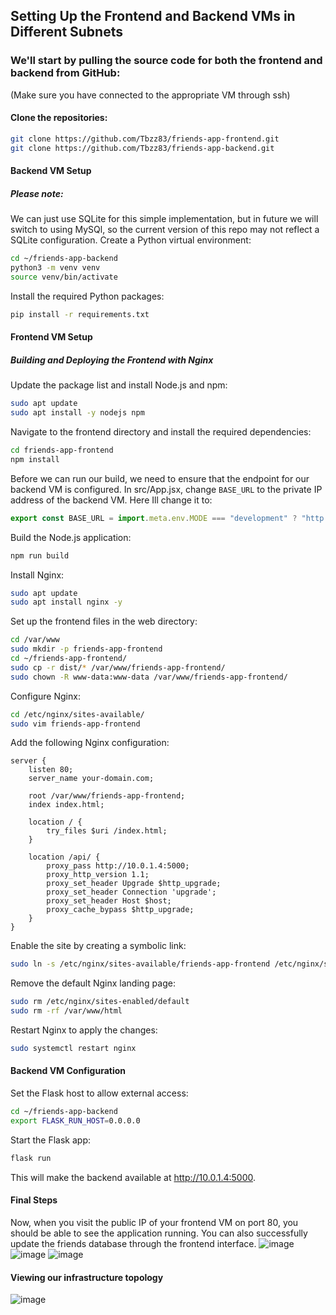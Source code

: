 ## Setting Up the Frontend and Backend VMs in Different Subnets
### We'll start by pulling the source code for both the frontend and backend from GitHub:
(Make sure you have connected to the appropriate VM through ssh)

#### Clone the repositories:
```bash
git clone https://github.com/Tbzz83/friends-app-frontend.git
git clone https://github.com/Tbzz83/friends-app-backend.git
```
#### Backend VM Setup
##### Please note:
We can just use SQLite for this simple implementation, but in future we
will switch to using MySQl, so the current version of this repo may not 
reflect a SQLite configuration.
Create a Python virtual environment:
```bash
cd ~/friends-app-backend
python3 -m venv venv
source venv/bin/activate
```
Install the required Python packages:
```bash
pip install -r requirements.txt

```
#### Frontend VM Setup
##### Building and Deploying the Frontend with Nginx
Update the package list and install Node.js and npm:
```bash
sudo apt update
sudo apt install -y nodejs npm
```
Navigate to the frontend directory and install the required dependencies:
```bash
cd friends-app-frontend
npm install
```
Before we can run our build, we need to ensure that the endpoint for our
backend VM is configured. In src/App.jsx, change `BASE_URL` to the private
IP address of the backend VM. Here Ill change it to:
```javascript
export const BASE_URL = import.meta.env.MODE === "development" ? "http://10.0.1.4:5000/api" : "/api";
```
Build the Node.js application:
```bash
npm run build
```
Install Nginx:
```bash
sudo apt update
sudo apt install nginx -y
```
Set up the frontend files in the web directory:
```bash
cd /var/www
sudo mkdir -p friends-app-frontend
cd ~/friends-app-frontend/
sudo cp -r dist/* /var/www/friends-app-frontend/
sudo chown -R www-data:www-data /var/www/friends-app-frontend/
```
Configure Nginx:
```bash
cd /etc/nginx/sites-available/
sudo vim friends-app-frontend
```
Add the following Nginx configuration:

```nginx
server {
    listen 80;
    server_name your-domain.com;

    root /var/www/friends-app-frontend;
    index index.html;

    location / {
        try_files $uri /index.html;
    }

    location /api/ {
        proxy_pass http://10.0.1.4:5000;
        proxy_http_version 1.1;
        proxy_set_header Upgrade $http_upgrade;
        proxy_set_header Connection 'upgrade';
        proxy_set_header Host $host;
        proxy_cache_bypass $http_upgrade;
    }
}
```
Enable the site by creating a symbolic link:
```bash
sudo ln -s /etc/nginx/sites-available/friends-app-frontend /etc/nginx/sites-enabled/
```
Remove the default Nginx landing page:
```bash
sudo rm /etc/nginx/sites-enabled/default
sudo rm -rf /var/www/html
```
Restart Nginx to apply the changes:
```bash
sudo systemctl restart nginx
```
#### Backend VM Configuration
Set the Flask host to allow external access:
```bash
cd ~/friends-app-backend
export FLASK_RUN_HOST=0.0.0.0
```
Start the Flask app:
```bash
flask run
```
This will make the backend available at http://10.0.1.4:5000.


#### Final Steps
Now, when you visit the public IP of your frontend VM on port 80, you should be able to see the application running. You can also successfully update the friends database through the frontend interface.
![image](https://github.com/user-attachments/assets/23996c50-e7ea-497f-9ad7-bb76674397b1)
![image](https://github.com/user-attachments/assets/85d45dc1-f109-453d-844d-d5272e298dd1)
![image](https://github.com/user-attachments/assets/b2a10534-59bb-4461-9c6a-0ae951214b92)

#### Viewing our infrastructure topology
![image](https://github.com/user-attachments/assets/daca74bf-4897-45a5-94bc-ae6545b0f64b)



